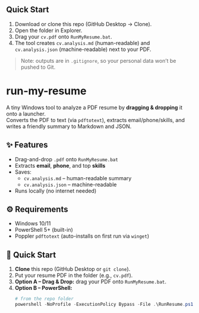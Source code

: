 ## Quick Start

1. Download or clone this repo (GitHub Desktop → Clone).
2. Open the folder in Explorer.
3. Drag your `cv.pdf` onto `RunMyResume.bat`.
4. The tool creates `cv.analysis.md` (human-readable) and `cv.analysis.json` (machine-readable) next to your PDF.

> Note: outputs are in `.gitignore`, so your personal data won’t be pushed to Git.

# run-my-resume

A tiny Windows tool to analyze a PDF resume by **dragging & dropping** it onto a launcher.  
Converts the PDF to text (via `pdftotext`), extracts email/phone/skills, and writes a friendly summary to Markdown and JSON.

## ✨ Features
- Drag-and-drop `.pdf` onto `RunMyResume.bat`
- Extracts **email**, **phone**, and top **skills**
- Saves:
  - `cv.analysis.md` – human-readable summary
  - `cv.analysis.json` – machine-readable
- Runs locally (no internet needed)

## ⚙️ Requirements
- Windows 10/11
- PowerShell 5+ (built-in)
- Poppler `pdftotext` (auto-installs on first run via `winget`)

## 🚀 Quick Start
1. **Clone** this repo (GitHub Desktop or `git clone`).
2. Put your resume PDF in the folder (e.g., `cv.pdf`).
3. **Option A – Drag & Drop:** drag your PDF onto `RunMyResume.bat`.
4. **Option B – PowerShell:**
   ```powershell
   # from the repo folder
   powershell -NoProfile -ExecutionPolicy Bypass -File .\RunResume.ps1 -File ".\cv.pdf"
